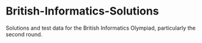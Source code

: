 # British-Informatics-Solutions
Solutions and test data for the British Informatics Olympiad, particularly the second round.
